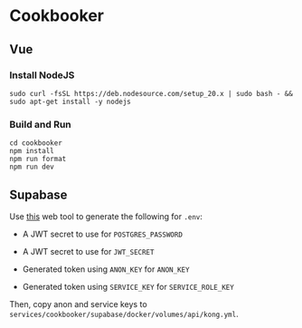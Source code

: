 # Cookbooker

## Vue

### Install NodeJS
```
sudo curl -fsSL https://deb.nodesource.com/setup_20.x | sudo bash - && sudo apt-get install -y nodejs
```

### Build and Run

```
cd cookbooker
npm install
npm run format
npm run dev
```

## Supabase

Use [this](https://supabase.com/docs/guides/self-hosting#api-keys) web tool to generate the following for `.env`:

- A JWT secret to use for `POSTGRES_PASSWORD`

- A JWT secret to use for `JWT_SECRET`

- Generated token using `ANON_KEY` for `ANON_KEY`

- Generated token using `SERVICE_KEY` for `SERVICE_ROLE_KEY`

Then, copy anon and service keys to `services/cookbooker/supabase/docker/volumes/api/kong.yml`.
